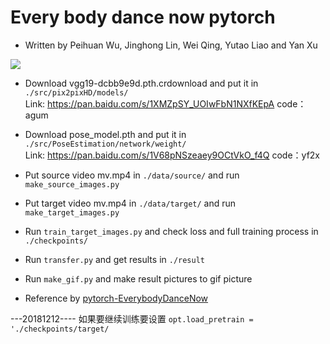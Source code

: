 # Every body dance now pytorch

* Written by Peihuan Wu, Jinghong Lin, Wei Qing, Yutao Liao and Yan Xu

![](https://github.com/CUHKSZ-TQL/Pose2Pose/blob/master/picture/output.gif)

* Download vgg19-dcbb9e9d.pth.crdownload and put it in `./src/pix2pixHD/models/`  <br>Link: https://pan.baidu.com/s/1XMZpSY_UOIwFbN1NXfKEpA   code：agum 

* Download pose_model.pth and put it in `./src/PoseEstimation/network/weight/`   <br>Link: https://pan.baidu.com/s/1V68pNSzeaey9OCtVkO_f4Q   code：yf2x 

* Put source video mv.mp4 in `./data/source/` and run `make_source_images.py`
* Put target video mv.mp4 in `./data/target/` and run `make_target_images.py`
* Run `train_target_images.py` and check loss and full training process in `./checkpoints/`
* Run `transfer.py` and get results in `./result`
* Run `make_gif.py` and make result pictures to gif picture

* Reference by [pytorch-EverybodyDanceNow](https://github.com/nyoki-mtl/pytorch-EverybodyDanceNow)
 
---20181212----
如果要继续训练要设置
`opt.load_pretrain = './checkpoints/target/`
